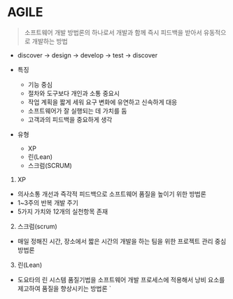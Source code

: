 AGILE
========

> 소프트웨어 개발 방법론의 하나로서 개발과 함께 즉시 피드백을 받아서 유동적으로 개발하는 방법

* discover -> design -> develop -> test -> discover

* 특징
  + 기능 중심
  + 절차와 도구보다 개인과 소통 중요시
  + 작업 계획을 짧게 세워 요구 변화에 유연하고 신속하게 대응
  + 소프트웨어가 잘 실행되는 데 가치를 둠
  + 고객과의 피드백을 중요하게 생각

* 유형

  + XP
  + 린(Lean)
  + 스크럼(SCRUM)

1. XP

  + 의사소통 개선과 즉각적 피드백으로 소프트웨어 품질을 높이기 위한 방법론
  + 1~3주의 반복 개발 주기
  + 5가지 가치와 12개의 실천항목 존재 

2. 스크럼(scrum)

  + 매일 정해진 시간, 장소에서 짧은 시간의 개발을 하는 팀을 위한 프로젝트 관리 중심 방법론

3. 린(Lean)

  + 도요타의 린 시스템 품질기법을 소프트웨어 개발 프로세스에 적용해서 낭비 요소를 제고하여 품질을 향상시키는 방법론 `
